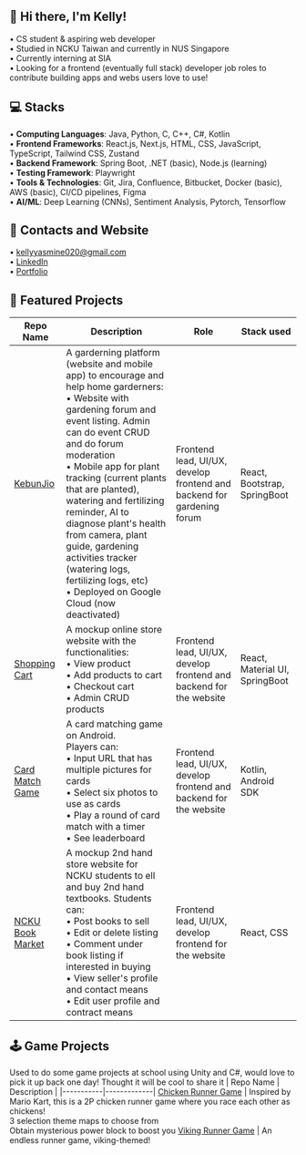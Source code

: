 ## 👋 Hi there, I'm Kelly! 

• CS student & aspiring web developer </br>
• Studied in NCKU Taiwan and currently in NUS Singapore </br>
• Currently interning at SIA </br>
• Looking for a frontend (eventually full stack) developer job roles to contribute building apps and webs users love to use! </br>

## 💻 Stacks
•	<b>Computing Languages</b>: Java, Python, C, C++, C#, Kotlin </br>
•	<b>Frontend Frameworks</b>: React.js, Next.js, HTML, CSS, JavaScript, TypeScript, Tailwind CSS, Zustand </br>
•	<b>Backend Framework</b>: Spring Boot, .NET (basic), Node.js (learning) </br>
•	<b>Testing Framework</b>: Playwright </br>
•	<b>Tools & Technologies</b>: Git, Jira, Confluence, Bitbucket, Docker (basic), AWS (basic), CI/CD pipelines, Figma </br>
•	<b>AI/ML</b>: Deep Learning (CNNs), Sentiment Analysis, Pytorch, Tensorflow </br>


## 📩 Contacts and Website
• kellyyasmine020@gmail.com </br>
• [LinkedIn](www.linkedin.com/in/kelly-yasmine-69981a276) </br>
• [Portfolio](https://kelly-yasmine-portfolio.vercel.app/)</br>

## 🚀 Featured Projects

| Repo Name | Description | Role | Stack used |
|-----------|-------------|------| ---------- |
[KebunJio](https://github.com/YasmineK210/KebunJio) | A garderning platform (website and mobile app) to encourage and help home garderners:<br>• Website with gardening forum and event listing. Admin can do event CRUD and do forum moderation<br>• Mobile app for plant tracking (current plants that are planted), watering and fertilizing reminder, AI to diagnose plant's health from camera, plant guide, gardening activities tracker (watering logs, fertilizing logs, etc)<br>• Deployed on Google Cloud (now deactivated)| Frontend lead, UI/UX, develop frontend and backend for gardening forum | React, Bootstrap, SpringBoot |
[Shopping Cart](https://github.com/YasmineK210/SA59-ShoppingCart) | A mockup online store website with the functionalities:<br>• View product<br>• Add products to cart<br>• Checkout cart<br>• Admin CRUD products| Frontend lead, UI/UX, develop frontend and backend for the website | React, Material UI, SpringBoot |
[Card Match Game](https://github.com/YasmineK210/CAMatchGame) | A card matching game on Android. <br>Players can:<br>• Input URL that has multiple pictures for cards<br>• Select six photos to use as cards<br>• Play a round of card match with a timer<br>• See leaderboard| Frontend lead, UI/UX, develop frontend and backend for the website | Kotlin, Android SDK |
[NCKU Book Market](https://github.com/YasmineK210/SA59ncku_book_market) | A mockup 2nd hand store website for NCKU students to ell and buy 2nd hand textbooks. Students can:<br>• Post books to sell <br>• Edit or delete listing<br>• Comment under book listing if interested in buying<br>• View seller's profile and contact means<br>• Edit user profile and contract means| Frontend lead, UI/UX, develop frontend for the website | React, CSS |

## 🕹️ Game Projects 
Used to do some game projects at school using Unity and C#, would love to pick it up back one day! Thought it will be cool to share it
| Repo Name | Description | 
|-----------|-------------|
[Chicken Runner Game](https://github.com/YasmineK210/Chicken_Runner) | Inspired by Mario Kart, this is a 2P chicken runner game where you race each other as chickens!</br>3 selection theme maps to choose from</br>Obtain mysterious power block to boost you
[Viking Runner Game](https://github.com/YasmineK210/Viking_Run_Game) | An endless runner game, viking-themed!


